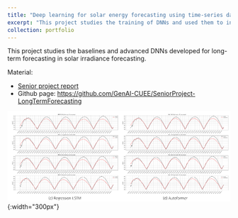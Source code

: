 ```yaml
---
title: "Deep learning for solar energy forecasting using time-series data"
excerpt: "This project studies the training of DNNs and used them to infer solar irradiance from a CUEE Dataset. <br/><img src='images/portfolio-Y2023-Tanan.png'>"
collection: portfolio
---
```


This project studies the baselines and advanced DNNs developed for long-term forecasting in solar irradiance forecasting. 

Material:
- [Senior project report](https://drive.google.com/file/d/12Ymq_RUfx6PuU24alkB63ZFYjn7aUboa/view?usp=sharing) 
- Github page: https://github.com/GenAI-CUEE/SeniorProject-LongTermForecasting

![Y2023-Tanan](images/portfolio-Y2023-Tanan.png){:width="300px"} 